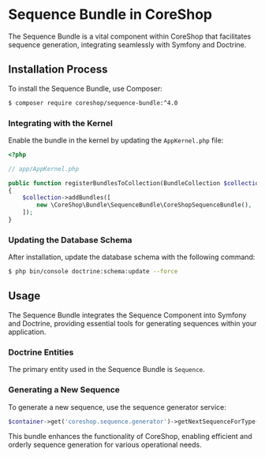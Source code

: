 # Sequence Bundle in CoreShop

The Sequence Bundle is a vital component within CoreShop that facilitates sequence generation, integrating seamlessly
with Symfony and Doctrine.

## Installation Process

To install the Sequence Bundle, use Composer:

```bash
$ composer require coreshop/sequence-bundle:^4.0
```

### Integrating with the Kernel

Enable the bundle in the kernel by updating the `AppKernel.php` file:

```php
<?php

// app/AppKernel.php

public function registerBundlesToCollection(BundleCollection $collection)
{
    $collection->addBundles([
        new \CoreShop\Bundle\SequenceBundle\CoreShopSequenceBundle(),
    ]);
}
```

### Updating the Database Schema

After installation, update the database schema with the following command:

```bash
$ php bin/console doctrine:schema:update --force
```

## Usage

The Sequence Bundle integrates the Sequence Component into Symfony and Doctrine, providing essential tools for
generating sequences within your application.

### Doctrine Entities

The primary entity used in the Sequence Bundle is `Sequence`.

### Generating a New Sequence

To generate a new sequence, use the sequence generator service:

```php
$container->get('coreshop.sequence.generator')->getNextSequenceForType('my_sequence');
```

This bundle enhances the functionality of CoreShop, enabling efficient and orderly sequence generation for various
operational needs.
